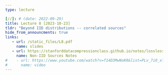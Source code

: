 ```yaml
---
type: lecture

[//]: # (date: 2022-09-29)
title: Lecture 8 [2023-10-23]
tldr: "Beyond IID distributions -- correlated sources"
hide_from_announcments: true
links:
   - url: /static_files/L8.pdf 
     name: slides
   - url: https://stanforddatacompressionclass.github.io/notes/lossless_iid/non_iid_sources.html
     name: Non-IID Sources Notes
#    - url: https://www.youtube.com/watch?v=f14D3MwNoK0&list=PLv_7iO_xlL0Jgc35Pqn7XP5VTQ5krLMOl
#      name: video
---
```





